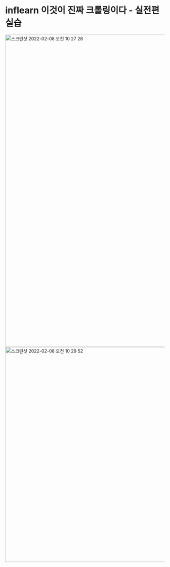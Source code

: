 # inflearn 이것이 진짜 크롤링이다 - 실전편 실습
<img width="988" alt="스크린샷 2022-02-08 오전 10 27 28" src="https://user-images.githubusercontent.com/81704418/152900532-656a0cd9-0d4a-4a91-a968-b0bd9936e53e.png">
<img width="680" alt="스크린샷 2022-02-08 오전 10 29 52" src="https://user-images.githubusercontent.com/81704418/152900742-ba23dc69-5736-4b9a-98e6-710946817ca9.png">
